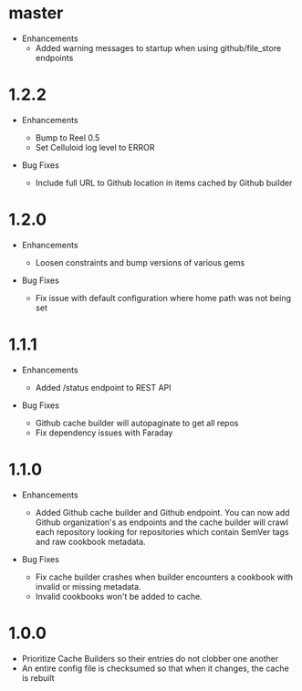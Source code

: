 # master

* Enhancements
  * Added warning messages to startup when using github/file_store endpoints

# 1.2.2

* Enhancements
  * Bump to Reel 0.5
  * Set Celluloid log level to ERROR

* Bug Fixes
  * Include full URL to Github location in items cached by Github builder

# 1.2.0

* Enhancements
  * Loosen constraints and bump versions of various gems

* Bug Fixes
  * Fix issue with default configuration where home path was not being set

# 1.1.1

* Enhancements
  * Added /status endpoint to REST API

* Bug Fixes
  * Github cache builder will autopaginate to get all repos
  * Fix dependency issues with Faraday

# 1.1.0

* Enhancements
  * Added Github cache builder and Github endpoint. You can now add Github organization's as endpoints and the cache builder will crawl each repository looking for repositories which contain SemVer tags and raw cookbook metadata.

* Bug Fixes
  * Fix cache builder crashes when builder encounters a cookbook with invalid or missing metadata.
  * Invalid cookbooks won't be added to cache.

# 1.0.0

* Prioritize Cache Builders so their entries do not clobber one another
* An entire config file is checksumed so that when it changes, the cache is rebuilt
